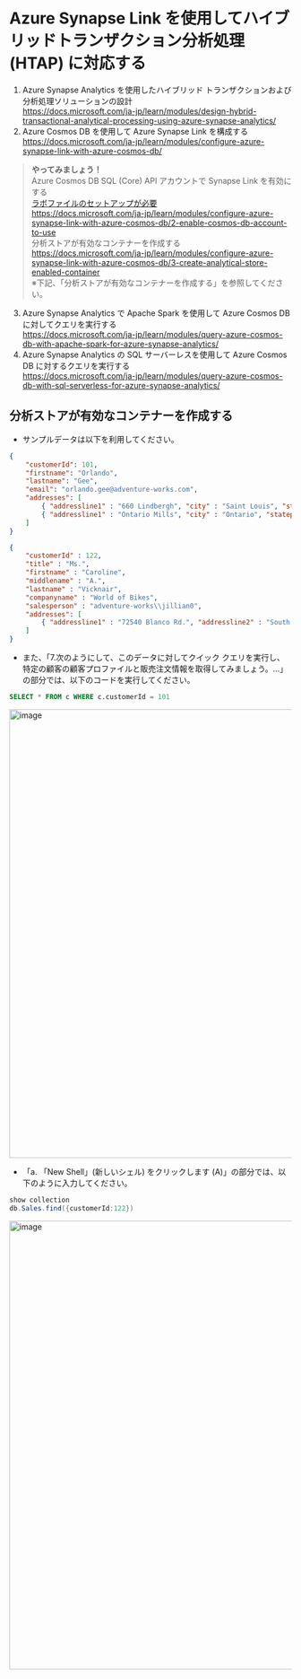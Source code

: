 # Azure Synapse Link を使用してハイブリッドトランザクション分析処理 (HTAP) に対応する

1. Azure Synapse Analytics を使用したハイブリッド トランザクションおよび分析処理ソリューションの設計    
https://docs.microsoft.com/ja-jp/learn/modules/design-hybrid-transactional-analytical-processing-using-azure-synapse-analytics/  
2. Azure Cosmos DB を使用して Azure Synapse Link を構成する   
https://docs.microsoft.com/ja-jp/learn/modules/configure-azure-synapse-link-with-azure-cosmos-db/  

>**やってみましょう！** <br>
> Azure Cosmos DB SQL (Core) API アカウントで Synapse Link を有効にする   
> [ラボファイルのセットアップが必要](lab.md)    
> https://docs.microsoft.com/ja-jp/learn/modules/configure-azure-synapse-link-with-azure-cosmos-db/2-enable-cosmos-db-account-to-use    
> 分析ストアが有効なコンテナーを作成する      
> https://docs.microsoft.com/ja-jp/learn/modules/configure-azure-synapse-link-with-azure-cosmos-db/3-create-analytical-store-enabled-container    
> ※下記、「分析ストアが有効なコンテナーを作成する」を参照してください。

3. Azure Synapse Analytics で Apache Spark を使用して Azure Cosmos DB に対してクエリを実行する    
https://docs.microsoft.com/ja-jp/learn/modules/query-azure-cosmos-db-with-apache-spark-for-azure-synapse-analytics/   
4. Azure Synapse Analytics の SQL サーバーレスを使用して Azure Cosmos DB に対するクエリを実行する   
https://docs.microsoft.com/ja-jp/learn/modules/query-azure-cosmos-db-with-sql-serverless-for-azure-synapse-analytics/   

## 分析ストアが有効なコンテナーを作成する
- サンプルデータは以下を利用してください。    
```json
{
    "customerId": 101,
    "firstname": "Orlando",
    "lastname": "Gee",
    "email": "orlando.gee@adventure-works.com",
    "addresses": [
        { "addressline1" : "660 Lindbergh", "city" : "Saint Louis", "stateprovince" : "Missouri", "countryregion" : "United States", "postalcode" : "63103" },
        { "addressline1" : "Ontario Mills", "city" : "Ontario", "stateprovince" : "California", "countryregion" : "United States", "postalcode" : "91764" }
    ]
}
```
```json
{
    "customerId" : 122,
    "title" : "Ms.",
    "firstname" : "Caroline",
    "middlename" : "A.",
    "lastname" : "Vicknair",
    "companyname" : "World of Bikes",
    "salesperson" : "adventure-works\\jillian0",
    "addresses": [
        { "addressline1" : "72540 Blanco Rd.", "addressline2" : "South Side", "city" : "San Antonio", "stateprovince" : "Texas", "countryregion" : "United States", "postalcode" : "78204" }
    ]
}
```
- また、「7.次のようにして、このデータに対してクイック クエリを実行し、特定の顧客の顧客プロファイルと販売注文情報を取得してみましょう。…」の部分では、以下のコードを実行してください。
```sql
SELECT * FROM c WHERE c.customerId = 101
```
<img width="800" alt="image" src="https://user-images.githubusercontent.com/69043643/158559887-c45d2b9e-5e22-427a-ba2e-8650bd062fa0.png">

- 「a. 「New Shell」(新しいシェル) をクリックします (A)」の部分では、以下のように入力してください。
```PowerShell
show collection
db.Sales.find({customerId:122})
```
<img width="800" alt="image" src="https://user-images.githubusercontent.com/69043643/158561903-42624c90-bf0c-43d7-b83b-9d6f96a73266.png">

